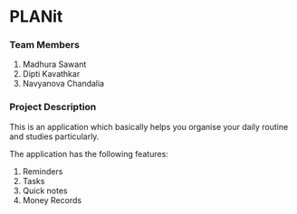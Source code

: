 # PLANit

### **Team Members**

1. Madhura Sawant
2. Dipti Kavathkar
3. Navyanova Chandalia


### **Project Description**

This is an application which basically helps you organise your daily routine and studies particularly.

The application has the following features:
1. Reminders
2. Tasks
3. Quick notes
4. Money Records




